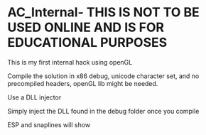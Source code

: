# AC_Internal- THIS IS NOT TO BE USED ONLINE AND IS FOR EDUCATIONAL PURPOSES

This is my first internal hack using openGL

Compile the solution in x86 debug, unicode character set, and no precompiled headers, openGL lib might be needed.

Use a DLL injector

Simply inject the DLL found in the debug folder once you compile

ESP and snaplines will show
